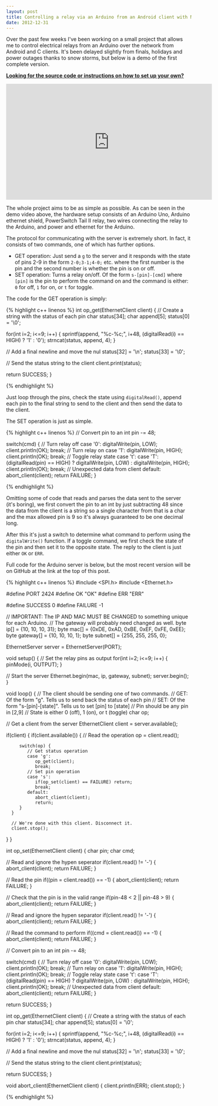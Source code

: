 ```yaml
---
layout: post
title: Controlling a relay via an Arduino from an Android client with NFC
date: 2012-12-31
---
```


Over the past few weeks I've been working on a small project that allows me to control electrical relays from an Arduino over the network from Android and C clients. It's been delayed slightly from finals, holidays and power outages thanks to snow storms, but below is a demo of the first complete version.

<a href="https://github.com/shanet/RelayRemote"><strong>Looking for the source code or instructions on how to set up your own?</strong></a>

<div class="page-center">
  <iframe src="https://www.youtube-nocookie.com/embed/Dhp8Tu2QPAA?rel=0" height="315" width="560" allowfullscreen="" frameborder="0"></iframe>
</div>

The whole project aims to be as simple as possible. As can be seen in the demo video above, the hardware setup consists of an Arduino Uno, Arduino ethernet shield, PowerSwitch Tail II relay, two wires connecting the relay to the Arduino, and power and ethernet for the Arduino.

<!--more-->

The protocol for communicating with the server is extremely short. In fact, it consists of two commands, one of which has further options.

* GET operation: Just send a <code>g</code> to the server and it responds with the state of pins 2-9 in the form <code>2-0;3-1;4-0;</code> etc. where the first number is the pin and the second number is whether the pin is on or off.
* SET operation: Turns a relay on/off. Of the form <code>s-[pin]-[cmd]</code> where <code>[pin]</code> is the pin to perform the command on and the command is either: <code>0</code> for off, <code>1</code> for on, or <code>t</code> for toggle.

The code for the GET operation is simply:

{% highlight c++ linenos %}
int op_get(EthernetClient client) {
   // Create a string with the status of each pin
   char status[34];
   char append[5];
   status[0] = '\0';

   for(int i=2; i<=9; i++) {
      sprintf(append, "%c-%c;", i+48, (digitalRead(i) == HIGH) ? '1' : '0');
      strncat(status, append, 4);
   }

   // Add a final newline and move the nul
   status[32] = '\n';
   status[33] = '\0';

   // Send the status string to the client
   client.print(status);

   return SUCCESS;
}

{% endhighlight %}

Just loop through the pins, check the state using <code>digitalRead()</code>, append each pin to the final string to send to the client and then send the data to the client.

The SET operation is just as simple.

{% highlight c++ linenos %}
// Convert pin to an int
pin -= 48;

switch(cmd) {
  // Turn relay off
  case '0':
     digitalWrite(pin, LOW);
     client.println(OK);
     break;
  // Turn relay on
  case '1':
     digitalWrite(pin, HIGH);
     client.println(OK);
     break;
  // Toggle relay state
  case 't':
  case 'T':
     (digitalRead(pin) == HIGH) ? digitalWrite(pin, LOW) : digitalWrite(pin, HIGH);
     client.println(OK);
     break;
  // Unexpected data from client
  default:
     abort_client(client);
     return FAILURE;
}

{% endhighlight %}

Omitting some of code that reads and parses the data sent to the server (it's boring), we first convert the pin to an int by just subtracting 48 since the data from the client is a string so a single character from that is a char and the max allowed pin is 9 so it's always guaranteed to be one decimal long.

After this it's just a switch to determine what command to perform using the <code>digitalWrite()</code> function. If a toggle command, we first check the state of the pin and then set it to the opposite state. The reply to the client is just either <code>OK</code> or <code>ERR</code>.

Full code for the Arduino server is below, but the most recent version will be on GitHub at the link at the top of this post.

{% highlight c++ linenos %}
#include <SPI.h>
#include <Ethernet.h>

#define PORT 2424
#define OK   "OK"
#define ERR  "ERR"

#define SUCCESS 0
#define FAILURE -1

// IMPORTANT: The IP AND MAC MUST BE CHANGED to something unique for each Arduino.
// The gateway will probably need changed as well.
byte ip[]      = {10, 10, 10, 31};
byte mac[]     = {0xDE, 0xAD, 0xBE, 0xEF, 0xFE, 0xEE};
byte gateway[] = {10, 10, 10, 1};
byte subnet[]  = {255, 255, 255, 0};

EthernetServer server = EthernetServer(PORT);

void setup() {
   // Set the relay pins as output
   for(int i=2; i<=9; i++) {
      pinMode(i, OUTPUT);
   }

   // Start the server
   Ethernet.begin(mac, ip, gateway, subnet);
   server.begin();
}

void loop() {
   // The client should be sending one of two commands.
   // GET: Of the form "g". Tells us to send back the status of each pin
   // SET: Of the form "s-[pin]-[state]". Tells us to set [pin] to [state]
   //      Pin should be any pin in [2,9]
   //      State is either 0 (off), 1 (on), or t (toggle)
   char op;

   // Get a client from the server
   EthernetClient client = server.available();

   if(client) {
      if(client.available()) {
         // Read the operation
         op = client.read();

         switch(op) {
            // Get status operation
            case 'g':
               op_get(client);
               break;
            // Set pin operation
            case 's':
               if(op_set(client) == FAILURE) return;
               break;
            default:
               abort_client(client);
               return;
         }
      }

      // We're done with this client. Disconnect it.
      client.stop();
   }
}

int op_set(EthernetClient client) {
   char pin;
   char cmd;

   // Read and ignore the hypen seperator
   if(client.read() != '-') {
      abort_client(client);
      return FAILURE;
   }

   // Read the pin
   if((pin = client.read()) == -1) {
      abort_client(client);
      return FAILURE;
   }

   // Check that the pin is in the valid range
   if(pin-48 < 2 || pin-48 > 9) {
      abort_client(client);
      return FAILURE;
   }

   // Read and ignore the hypen separator
   if(client.read() != '-') {
      abort_client(client);
      return FAILURE;
   }

   // Read the command to perform
   if((cmd = client.read()) == -1) {
      abort_client(client);
      return FAILURE;
   }

   // Convert pin to an int
   pin -= 48;

   switch(cmd) {
      // Turn relay off
      case '0':
         digitalWrite(pin, LOW);
         client.println(OK);
         break;
      // Turn relay on
      case '1':
         digitalWrite(pin, HIGH);
         client.println(OK);
         break;
      // Toggle relay state
      case 't':
      case 'T':
         (digitalRead(pin) == HIGH) ? digitalWrite(pin, LOW) : digitalWrite(pin, HIGH);
         client.println(OK);
         break;
      // Unexpected data from client
      default:
         abort_client(client);
         return FAILURE;
   }

   return SUCCESS;
}

int op_get(EthernetClient client) {
   // Create a string with the status of each pin
   char status[34];
   char append[5];
   status[0] = '\0';

   for(int i=2; i<=9; i++) {
      sprintf(append, "%c-%c;", i+48, (digitalRead(i) == HIGH) ? '1' : '0');
      strncat(status, append, 4);
   }

   // Add a final newline and move the nul
   status[32] = '\n';
   status[33] = '\0';

   // Send the status string to the client
   client.print(status);

   return SUCCESS;
}

void abort_client(EthernetClient client) {
   client.println(ERR);
   client.stop();
}

{% endhighlight %}
